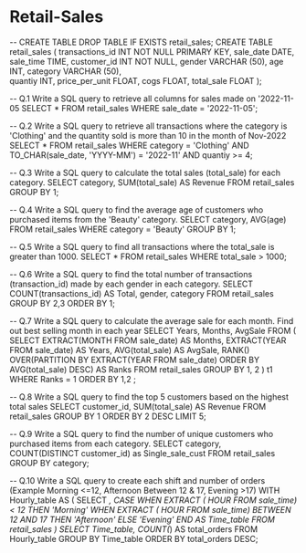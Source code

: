 # Retail-Sales
-- CREATE TABLE
DROP TABLE IF EXISTS retail_sales;
CREATE TABLE retail_sales
	(
	transactions_id	INT NOT NULL PRIMARY KEY,
	sale_date	DATE,
	sale_time	TIME,
	customer_id	INT NOT NULL,
	gender	VARCHAR (50),
	age	INT,
	category VARCHAR (50),	
	quantiy INT,
	price_per_unit	FLOAT,
	cogs	FLOAT,
	total_sale FLOAT
	);

-- Q.1 Write a SQL query to retrieve all columns for sales made on '2022-11-05
	SELECT * FROM retail_sales
	WHERE sale_date = '2022-11-05';

-- Q.2 Write a SQL query to retrieve all transactions where the category is 'Clothing' and the quantity sold is more than 10 in the month of Nov-2022
	SELECT * FROM retail_sales
	WHERE 
		category = 'Clothing'
	AND 
		TO_CHAR(sale_date, 'YYYY-MM') = '2022-11'
	AND
		quantiy >= 4;

-- Q.3 Write a SQL query to calculate the total sales (total_sale) for each category.
	SELECT 
		category,
		SUM(total_sale) AS Revenue
	FROM retail_sales
	GROUP BY 1;

-- Q.4 Write a SQL query to find the average age of customers who purchased items from the 'Beauty' category.
	SELECT 
		category,
		AVG(age)
	FROM retail_sales
	WHERE category = 'Beauty'
	GROUP BY 1;
	
-- Q.5 Write a SQL query to find all transactions where the total_sale is greater than 1000.
	SELECT * FROM retail_sales 
	WHERE total_sale > 1000;

-- Q.6 Write a SQL query to find the total number of transactions (transaction_id) made by each gender in each category.
	SELECT 
		COUNT(transactions_id) AS Total, 
		gender,
		category
	FROM retail_sales
	GROUP BY 2,3 
	ORDER BY 1;

-- Q.7 Write a SQL query to calculate the average sale for each month. Find out best selling month in each year
	SELECT 
       Years,
       Months,
       AvgSale
	FROM 
		(
		SELECT 
			EXTRACT(MONTH FROM sale_date) AS Months,
			EXTRACT(YEAR FROM sale_date) AS Years,
			AVG(total_sale) AS AvgSale,
			RANK() OVER(PARTITION BY EXTRACT(YEAR FROM sale_date) ORDER BY AVG(total_sale) DESC) AS Ranks
		FROM retail_sales
		GROUP BY 1, 2
		) t1
	WHERE Ranks = 1
	ORDER BY 1,2 ;
	
-- Q.8 Write a SQL query to find the top 5 customers based on the highest total sales 
	SELECT 
		customer_id,
		SUM(total_sale) AS Revenue
	FROM retail_sales
	GROUP BY 1
	ORDER BY 2 DESC
	LIMIT 5;

-- Q.9 Write a SQL query to find the number of unique customers who purchased items from each category.
	SELECT 
    	category,    
    	COUNT(DISTINCT customer_id) as Single_sale_cust
	FROM retail_sales
	GROUP BY category;

-- Q.10 Write a SQL query to create each shift and number of orders (Example Morning <=12, Afternoon Between 12 & 17, Evening >17)
	WITH Hourly_table
	AS
		(
		SELECT *,
		CASE 
			WHEN EXTRACT ( HOUR FROM sale_time) < 12 THEN 'Morning'
			WHEN EXTRACT ( HOUR FROM sale_time) BETWEEN 12 AND 17 THEN 'Afternoon'
			ELSE 'Evening'
		END AS Time_table
		FROM retail_sales
		)
	SELECT
		Time_table,
		COUNT(*) AS total_orders
	FROM Hourly_table
	GROUP BY Time_table
	ORDER BY total_orders DESC;
